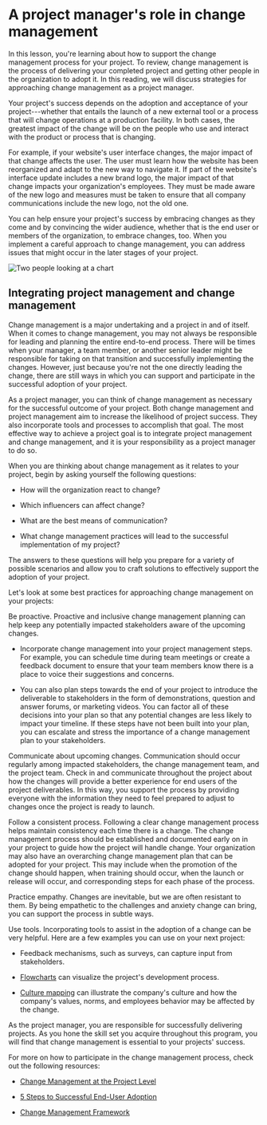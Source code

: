 A project manager's role in change management
=============================================

In this lesson, you're learning about how to support the change management process for your project. To review, change management is the process of delivering your completed project and getting other people in the organization to adopt it. In this reading, we will discuss strategies for approaching change management as a project manager.

Your project's success depends on the adoption and acceptance of your project---whether that entails the launch of a new external tool or a process that will change operations at a production facility. In both cases, the greatest impact of the change will be on the people who use and interact with the product or process that is changing. 

For example, if your website's user interface changes, the major impact of that change affects the user. The user must learn how the website has been reorganized and adapt to the new way to navigate it. If part of the website's interface update includes a new brand logo, the major impact of that change impacts your organization's employees. They must be made aware of the new logo and measures must be taken to ensure that all company communications include the new logo, not the old one.

You can help ensure your project's success by embracing changes as they come and by convincing the wider audience, whether that is the end user or members of the organization, to embrace changes, too. When you implement a careful approach to change management, you can address issues that might occur in the later stages of your project.

![Two people looking at a chart](https://d3c33hcgiwev3.cloudfront.net/imageAssetProxy.v1/wj-owCcBQWq_qMAnAWFqlg_7a8bda5232d6447fa8015256374e5835_Screen-Shot-2021-04-12-at-11.48.40-AM.png?expiry=1647043200000&hmac=QGEDmt_Rjw-85ifTv7exlf77hNQJFx3wzZdYYTjtdlw)

Integrating project management and change management
----------------------------------------------------

Change management is a major undertaking and a project in and of itself. When it comes to change management, you may not always be responsible for leading and planning the entire end-to-end process. There will be times when your manager, a team member, or another senior leader might be responsible for taking on that transition and successfully implementing the changes. However, just because you're not the one directly leading the change, there are still ways in which you can support and participate in the successful adoption of your project. 

As a project manager, you can think of change management as necessary for the successful outcome of your project. Both change management and project management aim to increase the likelihood of project success. They also incorporate tools and processes to accomplish that goal. The most effective way to achieve a project goal is to integrate project management and change management, and it is your responsibility as a project manager to do so. 

When you are thinking about change management as it relates to your project, begin by asking yourself the following questions:

-   How will the organization react to change?

-   Which influencers can affect change?

-   What are the best means of communication? 

-   What change management practices will lead to the successful implementation of my project? 

The answers to these questions will help you prepare for a variety of possible scenarios and allow you to craft solutions to effectively support the adoption of your project. 

Let's look at some best practices for approaching change management on your projects:

Be proactive. Proactive and inclusive change management planning can help keep any potentially impacted stakeholders aware of the upcoming changes.

-   Incorporate change management into your project management steps. For example, you can schedule time during team meetings or create a feedback document to ensure that your team members know there is a place to voice their suggestions and concerns. 

-   You can also plan steps towards the end of your project to introduce the deliverable to stakeholders in the form of demonstrations, question and answer forums, or marketing videos. You can factor all of these decisions into your plan so that any potential changes are less likely to impact your timeline. If these steps have not been built into your plan, you can escalate and stress the importance of a change management plan to your stakeholders. 

Communicate about upcoming changes. Communication should occur regularly among impacted stakeholders, the change management team, and the project team. Check in and communicate throughout the project about how the changes will provide a better experience for end users of the project deliverables. In this way, you support the process by providing everyone with the information they need to feel prepared to adjust to changes once the project is ready to launch. 

Follow a consistent process. Following a clear change management process helps maintain consistency each time there is a change. The change management process should be established and documented early on in your project to guide how the project will handle change. Your organization may also have an overarching change management plan that can be adopted for your project. This may include when the promotion of the change should happen, when training should occur, when the launch or release will occur, and corresponding steps for each phase of the process. 

Practice empathy. Changes are inevitable, but we are often resistant to them. By being empathetic to the challenges and anxiety change can bring, you can support the process in subtle ways. 

Use tools. Incorporating tools to assist in the adoption of a change can be very helpful. Here are a few examples you can use on your next project:

-   Feedback mechanisms, such as surveys, can capture input from stakeholders.

-   [Flowcharts](https://www.lucidchart.com/pages/what-is-a-flowchart-tutorial) can visualize the project's development process.

-   [Culture mapping](https://www.strategyzer.com/blog/posts/2015/10/13/the-culture-map-a-systematic-intentional-tool-for-designing-great-company-culture)  can illustrate the company's culture and how the company's values, norms, and employees behavior may be affected by the change.

As the project manager, you are responsible for successfully delivering projects. As you hone the skill set you acquire throughout this program, you will find that change management is essential to your projects' success.

For more on how to participate in the change management process, check out the following resources:

-   [Change Management at the Project Level](https://www.prosci.com/resources/articles/change-management-at-the-project-level)

-   [5 Steps to Successful End-User Adoption](https://www.citrix.com/content/dam/citrix/en_us/documents/reference-material/5-steps-to-successful-end-user-adoption.pdf)

-   [Change Management Framework](https://docs.google.com/presentation/d/1YMVERX1vBsknCjbCtsKFmHgWWZxFcO5A3urvWbWXKbs/template/preview?resourcekey=0-_V7hj-KwQu75EI2Y9qpsTw)